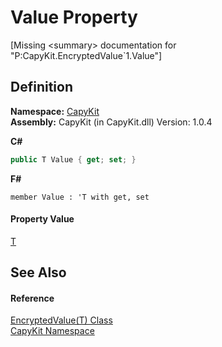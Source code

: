 # Value Property


\[Missing &lt;summary&gt; documentation for "P:CapyKit.EncryptedValue`1.Value"\]



## Definition
**Namespace:** <a href="N_CapyKit.md">CapyKit</a>  
**Assembly:** CapyKit (in CapyKit.dll) Version: 1.0.4

**C#**
``` C#
public T Value { get; set; }
```
**F#**
``` F#
member Value : 'T with get, set
```



#### Property Value
<a href="T_CapyKit_EncryptedValue_1.md">T</a>

## See Also


#### Reference
<a href="T_CapyKit_EncryptedValue_1.md">EncryptedValue(T) Class</a>  
<a href="N_CapyKit.md">CapyKit Namespace</a>  
